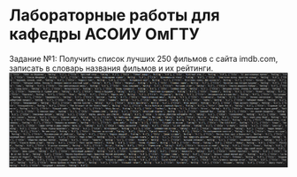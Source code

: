 # Лабораторные работы для кафедры АСОИУ ОмГТУ

Задание №1: Получить список лучших 250 фильмов с сайта imdb.com, записать в словарь названия фильмов и их рейтинги.
![image](https://github.com/MrDiMazda/OmSTU_ASOIU_Labs/blob/master/Lab1/screens/Lab1Screen1.png?raw=true)
